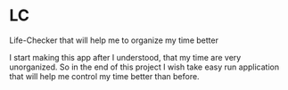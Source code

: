 # LC
Life-Checker that will help me to organize my time better

I start making this app after I understood, that my time are very unorganized. So in the end of this project I wish take easy run application that will help me control my time better than before.
